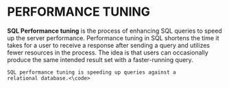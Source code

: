 # PERFORMANCE TUNING

**SQL Performance tuning** is the process of enhancing SQL queries to speed up the server performance. Performance tuning in SQL shortens the time it takes for a user to receive a response after sending a query and utilizes fewer resources in the process. The idea is that users can occasionally produce the same intended result set with a faster-running query.

<code>SQL performance tuning is speeding up queries against a relational database.<\code>
